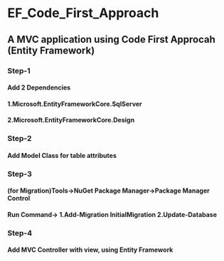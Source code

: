 # EF_Code_First_Approach
## A MVC application using Code First Approcah (Entity Framework)
### Step-1
#### Add 2 Dependencies
#### 1.Microsoft.EntityFrameworkCore.SqlServer
#### 2.Microsoft.EntityFrameworkCore.Design
### Step-2
#### Add Model Class for table attributes
### Step-3
#### (for Migration)Tools->NuGet Package Manager->Package Manager Control
#### Run Command-> 1.Add-Migration InitialMigration 2.Update-Database
### Step-4
#### Add MVC Controller with view, using Entity Framework
